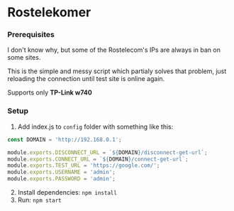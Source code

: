 # Rostelekomer

### Prerequisites

I don't know why, but some of the Rostelecom's IPs are always in ban on some sites.

This is the simple and messy script which partialy solves that problem, just reloading the connection until test site is online again. 

Supports only **TP-Link w740**

### Setup
1. Add index.js to `config` folder with something like this:
```javascript
const DOMAIN = 'http://192.168.0.1';

module.exports.DISCONNECT_URL = `${DOMAIN}/disconnect-get-url`;
module.exports.CONNECT_URL = `${DOMAIN}/connect-get-url`;
module.exports.TEST_URL = 'https://google.com/';
module.exports.USERNAME = 'admin';
module.exports.PASSWORD = 'admin';
```
2. Install dependencies: `npm install`
3. Run: `npm start`